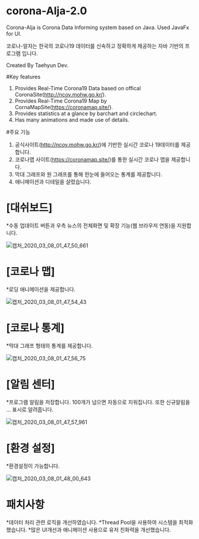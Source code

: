 # corona-Alja-2.0
Corona-Alja is Corona Data Informing system based on Java. Used JavaFx for UI.

코로나-알자는 한국의 코로나19 데이터를 신속하고 정확하게 제공하는 자바 기반의 프로그램 입니다.

Created By Taehyun Dev.

#Key features
1. Provides Real-Time Corona19 Data based on offical CoronaSite(http://ncov.mohw.go.kr/).
2. Provides Real-Time Corona19 Map by CornaMapSite(https://coronamap.site/).
3. Provides statistics at a glance by barchart and circlechart.
4. Has many animations and made use of details.

#주요 기능
1. 공식사이트(http://ncov.mohw.go.kr/)에 기반한 실시간 코로나 19데이터를 제공합니다.
2. 코로나맵 사이트(https://coronamap.site/)를 통한 실시간 코로나 맵을 제공합니다.
3. 막대 그래프와 원 그래프를 통해 한눈에 들어오는 통계를 제공합니다.
4. 애니메이션과 디테일을 살렸습니다.

# [대쉬보드] 
 *수동 업데이트 버튼과 우측 뉴스의 전체화면 및 확장 기능(웹 브라우저 연동)을 지원합니다.

![캡처_2020_03_08_01_47_50_661](https://user-images.githubusercontent.com/61714078/76147375-0967ea00-60df-11ea-9e2c-49b78c1c0c42.png)

# [코로나 맵] 
 *로딩 애니메이션을 제공합니다.

![캡처_2020_03_08_01_47_54_43](https://user-images.githubusercontent.com/61714078/76147398-3ae0b580-60df-11ea-8ae7-e9121f68e002.png)

# [코로나 통계] 
 *막대 그래프 형태의 통계를 제공합니다.

![캡처_2020_03_08_01_47_56_75](https://user-images.githubusercontent.com/61714078/76147408-4d5aef00-60df-11ea-9c2a-79020faf1e02.png)

# [알림 센터] 
 *프로그램 알림을 저장합니다. 100개가 넘으면 자동으로 지워집니다. 또한 신규알림을 ... 표시로 알려줍니다.

![캡처_2020_03_08_01_47_57_961](https://user-images.githubusercontent.com/61714078/76147416-5e0b6500-60df-11ea-8454-16734544d81c.png)

# [환경 설정] 
 *환경설정이 가능합니다.

![캡처_2020_03_08_01_48_00_643](https://user-images.githubusercontent.com/61714078/76147428-7aa79d00-60df-11ea-8439-a357e35233a3.png)

# 패치사항
 *데이터 처리 관련 로직을 개선하였습니다.
 *Thread Pool을 사용하여 시스템을 최적화 했습니다.
 *많은 UI개선과 애니메이션 사용으로 유저 친화력을 개선했습니다.

